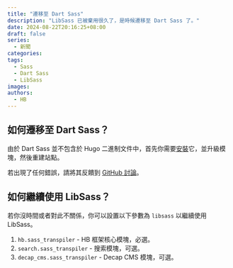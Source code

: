 ```yaml
---
title: "遷移至 Dart Sass"
description: "LibSass 已被棄用很久了，是時候遷移至 Dart Sass 了。"
date: 2024-08-22T20:16:25+08:00
draft: false
series:
  - 新聞
categories:
tags:
  - Sass
  - Dart Sass
  - LibSass
images:
authors:
  - HB
---
```


## 如何遷移至 Dart Sass？

由於 Dart Sass 並不包含於 Hugo 二進制文件中，首先你需要[安裝](https://sass-lang.com/install/)它，並升級模塊，然後重建站點。

若出現了任何錯誤，請將其反饋到 [GitHub 討論](https://github.com/orgs/hbstack/discussions)。

## 如何繼續使用 LibSass？

若你沒時間或者對此不關係，你可以設置以下參數為 `libsass` 以繼續使用 LibSass。

1. `hb.sass_transpiler` - HB 框架核心模塊，必選。
2. `search.sass_transpiler` - 搜索模塊，可選。
3. `decap_cms.sass_transpiler` - Decap CMS 模塊，可選。

